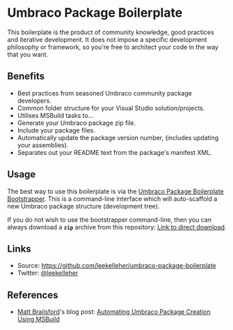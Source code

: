 # Umbraco Package Boilerplate

This boilerplate is the product of community knowledge, good practices and iterative development. It does not impose a specific development philosophy or framework, so you're free to architect your code in the way that you want.

## Benefits

* Best practices from seasoned Umbraco community package developers.
* Common folder structure for your Visual Studio solution/projects.
* Utilises MSBuild tasks to...
 * Generate your Umbraco package zip file.
 * Include your package files.
 * Automatically update the package version number, (includes updating your assemblies).
* Separates out your README text from the package's manifest XML.

## Usage

The best way to use this boilerplate is via the [Umbraco Package Boilerplate Bootstrapper](https://github.com/leekelleher/umbraco-package-boilerplate-bootstrapper). This is a command-line interface which will auto-scaffold a new Umbraco package structure (development tree).

If you do not wish to use the bootstrapper command-line, then you can always download a **`zip`** archive from this repository: [Link to direct download](https://github.com/leekelleher/umbraco-package-boilerplate/archive/master.zip).

## Links

* Source: https://github.com/leekelleher/umbraco-package-boilerplate
* Twitter: [@leekelleher](http://twitter.com/leekelleher)

## References

* [Matt Brailsford](https://github.com/mattbrailsford)'s blog post: [Automating Umbraco Package Creation Using MSBuild](http://blog.mattbrailsford.com/2010/11/13/automating-umbraco-package-creation-using-msbuild/)